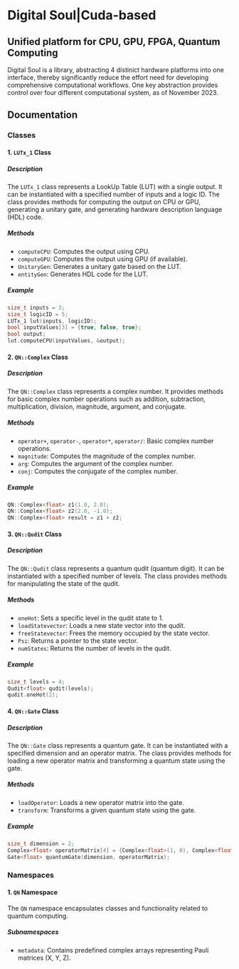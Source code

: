 # Digital Soul|Cuda-based
## Unified platform for CPU, GPU, FPGA, Quantum Computing

  Digital Soul is a library, abstracting 4 distinict hardware platforms into one interface, thereby significantly reduce the effort need for developing comprehensive computational workflows. One key abstraction provides control over four different computational system, as of November 2023.


## Documentation

### Classes

#### 1. `LUTx_1` Class

##### Description

The `LUTx_1` class represents a LookUp Table (LUT) with a single output. It can be instantiated with a specified number of inputs and a logic ID. The class provides methods for computing the output on CPU or GPU, generating a unitary gate, and generating hardware description language (HDL) code.

##### Methods

- `computeCPU`: Computes the output using CPU.
- `computeGPU`: Computes the output using GPU (if available).
- `UnitaryGen`: Generates a unitary gate based on the LUT.
- `entityGen`: Generates HDL code for the LUT.

##### Example

```cpp
size_t inputs = 3;
size_t logicID = 5;
LUTx_1 lut(inputs, logicID);
bool inputValues[3] = {true, false, true};
bool output;
lut.computeCPU(inputValues, &output);
```

#### 2. `QN::Complex` Class

##### Description

The `QN::Complex` class represents a complex number. It provides methods for basic complex number operations such as addition, subtraction, multiplication, division, magnitude, argument, and conjugate.

##### Methods

- `operator+`, `operator-`, `operator*`, `operator/`: Basic complex number operations.
- `magnitude`: Computes the magnitude of the complex number.
- `arg`: Computes the argument of the complex number.
- `conj`: Computes the conjugate of the complex number.

##### Example

```cpp
QN::Complex<float> z1(1.0, 2.0);
QN::Complex<float> z2(2.0, -1.0);
QN::Complex<float> result = z1 + z2;
```

#### 3. `QN::Qudit` Class

##### Description

The `QN::Qudit` class represents a quantum qudit (quantum digit). It can be instantiated with a specified number of levels. The class provides methods for manipulating the state of the qudit.

##### Methods

- `oneHot`: Sets a specific level in the qudit state to 1.
- `loadStatevector`: Loads a new state vector into the qudit.
- `freeStatevector`: Frees the memory occupied by the state vector.
- `Psi`: Returns a pointer to the state vector.
- `numStates`: Returns the number of levels in the qudit.

##### Example

```cpp
size_t levels = 4;
Qudit<float> qudit(levels);
qudit.oneHot(2);
```

#### 4. `QN::Gate` Class

##### Description

The `QN::Gate` class represents a quantum gate. It can be instantiated with a specified dimension and an operator matrix. The class provides methods for loading a new operator matrix and transforming a quantum state using the gate.

##### Methods

- `loadOperator`: Loads a new operator matrix into the gate.
- `transform`: Transforms a given quantum state using the gate.

##### Example

```cpp
size_t dimension = 2;
Complex<float> operatorMatrix[4] = {Complex<float>(1, 0), Complex<float>(0, 0), Complex<float>(0, 0), Complex<float>(1, 0)};
Gate<float> quantumGate(dimension, operatorMatrix);
```

### Namespaces

#### 1. `QN` Namespace

The `QN` namespace encapsulates classes and functionality related to quantum computing.

##### Subnamespaces

- `metadata`: Contains predefined complex arrays representing Pauli matrices (X, Y, Z).


